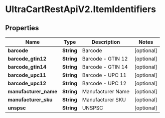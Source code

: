 # UltraCartRestApiV2.ItemIdentifiers

## Properties
Name | Type | Description | Notes
------------ | ------------- | ------------- | -------------
**barcode** | **String** | Barcode | [optional] 
**barcode_gtin12** | **String** | Barcode - GTIN 12 | [optional] 
**barcode_gtin14** | **String** | Barcode - GTIN 14 | [optional] 
**barcode_upc11** | **String** | Barcode - UPC 11 | [optional] 
**barcode_upc12** | **String** | Barcode - UPC 12 | [optional] 
**manufacturer_name** | **String** | Manufacturer Name | [optional] 
**manufacturer_sku** | **String** | Manufacturer SKU | [optional] 
**unspsc** | **String** | UNSPSC | [optional] 


